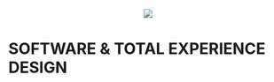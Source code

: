 <div align="center">
  <img src="https://github.com/studies2023-FIAP-ES-553521-ano1-03-DES.png?size=150">
</div>


# SOFTWARE & TOTAL EXPERIENCE DESIGN
